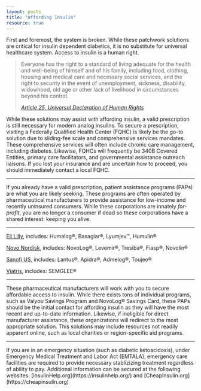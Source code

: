 ```yaml
---
layout: posts
title: "Affording Insulin"
resource: true
---
```


First and foremost, the system is broken. While these patchwork solutions are critical for insulin dependent diabetics, it is no substitute for universal healthcare system. Access to insulin is a human right.

> <p>Everyone has the right to a standard of living adequate for the health and well-being of himself and of his family, including food, clothing, housing and medical care and necessary social services, and the right to security in the event of unemployment, sickness, disability, widowhood, old age or other lack of livelihood in circumstances beyond his control.</p><p><i><a class="href-no-color" href="https://www.un.org/en/about-us/universal-declaration-of-human-rights">Article 25, Universal Declaration of Human Rights</a></i></p>


While these solutions may assist with affording insulin, a valid prescription is still necessary for modern analog insulins. To secure a prescription, visiting a Federally Qualified Health Center (FQHC) is likely be the go-to solution due to sliding-fee scale and comprehensive services mandates. These comprehensive services will often include chronic care management, including diabetes. Likewise, FQHCs will frequently be 340B Covered Entities, primary care facilitators, and governmental assistance outreach liaisons. If you lost your insurance and are uncertain how to proceed, you should immediately contact a local FQHC.
<hr class="clear">
If you already have a valid prescription, patient assistance programs (PAPs) are what you are likely seeking. These programs are often operated by pharmaceutical manufacturers to provide assistance for low-income and recently uninsured consumers. While these corporations are innately <i>for-profit</i>, you are no longer a consumer if dead so these corporations have a shared interest: keeping you alive.
<hr class="clear">
<a href="https://www.lillycares.com">Eli Lilly</a>, includes: Humalog®, Basaglar®, Lyumjev™, Humulin®

<a href="https://www.novocare.com">Novo Nordisk</a>, includes: NovoLog®, Levemir®, Tresiba®, Fiasp®, Novolin®

<a href="https://www.sanofipatientconnection.com">Sanofi US</a>, includes: Lantus®, Apidra®, Admelog®, Toujeo®

<a href="tel:1-800-796-9526 ">Viatris</a>, includes: SEMGLEE®
<hr class="clear">
These pharmaceutical manufacturers will work with you to secure affordable access to insulin. While there exists tons of individual programs, such as Val<i>you</i> Savings Program and NovoLog® Savings Card, these PAPs should be the initial contact for affording insulin as they will have the most recent and up-to-date information. Likewise, if ineligible for direct manufacturer assistance, these organizations will redirect to the most appropriate solution. This solutions may include resources not readily apparent online, such as local charities or region-specific aid programs. 
<hr class="clear">
If you are in an emergency situation (such as diabetic ketoacidosis), under Emergency Medical Treatment and Labor Act (EMTALA), emergency care facilities are required to provide necessary stablizizing treatment regardless of ability to pay. Additional information can be secured at the following websites: [InsulinHelp.org](https://insulinhelp.org/) and [CheapInsulin.org](https://cheapinsulin.org)
